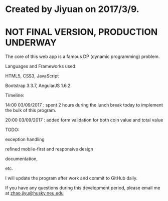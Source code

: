# Created by Jiyuan on 2017/3/9.
# NOT FINAL VERSION, PRODUCTION UNDERWAY

The core of this web app is a famous DP (dynamic programming) problem.

Languages and Frameworks used:

HTML5, CSS3, JavaScript

Bootstrap 3.3.7, AngularJS 1.6.2

Timeline:

14:00 03/09/2017 : spent 2 hours during the lunch break today to implement the bulk of this program.

20:00 03/09/2017 : added form validation for both coin value and total value

TODO:

exception handling

refined mobile-first and responsive design

documentation,

etc.

I will update the program after work and commit to GitHub daily.

If you have any questions during this development period, please email me at zhao.jiyu@husky.neu.edu
